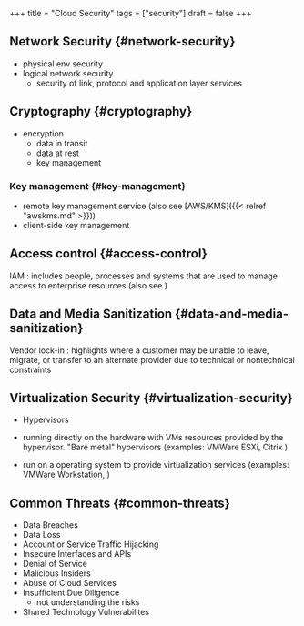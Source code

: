 +++
title = "Cloud Security"
tags = ["security"]
draft = false
+++

## Network Security {#network-security}

-   physical env security
-   logical network security
    -   security of link, protocol and application layer services


## Cryptography {#cryptography}

-   encryption
    -   data in transit
    -   data at rest
    -   key management


### Key management {#key-management}

-   remote key management service (also see [AWS/KMS]({{< relref "awskms.md" >}}))
-   client-side key management


## Access control {#access-control}

IAM
: includes people, processes and systems that are used to manage access to enterprise resources (also see )


## Data and Media Sanitization {#data-and-media-sanitization}

Vendor lock-in
: highlights where a customer may be unable to leave, migrate, or transfer to an alternate provider due to technical or nontechnical constraints


## Virtualization Security {#virtualization-security}

-   Hypervisors

-   running directly on the hardware with VMs resources provided by the hypervisor. "Bare metal" hypervisors (examples: VMWare ESXi, Citrix )
-   run on a operating system to provide virtualization services (examples: VMWare Workstation, )


## Common Threats {#common-threats}

-   Data Breaches
-   Data Loss
-   Account or Service Traffic Hijacking
-   Insecure Interfaces and APIs
-   Denial of Service
-   Malicious Insiders
-   Abuse of Cloud Services
-   Insufficient Due Diligence
    -   not understanding the risks
-   Shared Technology Vulnerabilites